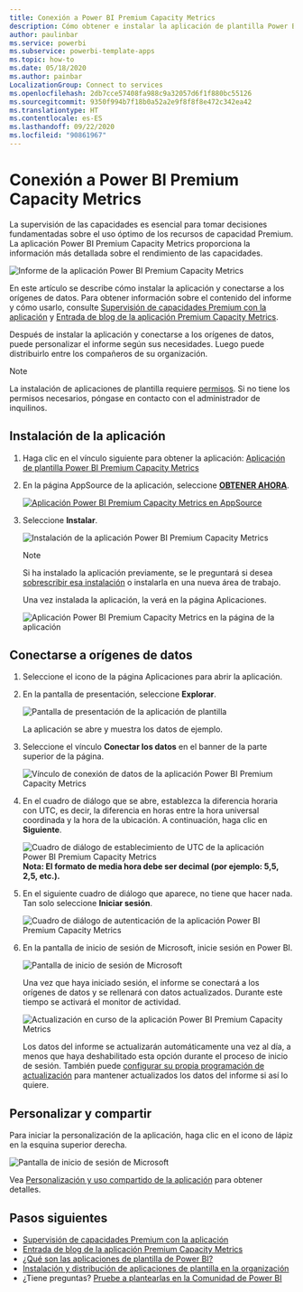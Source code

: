 ```yaml
---
title: Conexión a Power BI Premium Capacity Metrics
description: Cómo obtener e instalar la aplicación de plantilla Power BI Premium Capacity Metrics y cómo conectarse a los datos.
author: paulinbar
ms.service: powerbi
ms.subservice: powerbi-template-apps
ms.topic: how-to
ms.date: 05/18/2020
ms.author: painbar
LocalizationGroup: Connect to services
ms.openlocfilehash: 2db7cce57408fa988c9a32057d6f1f880bc55126
ms.sourcegitcommit: 9350f994b7f18b0a52a2e9f8f8f8e472c342ea42
ms.translationtype: HT
ms.contentlocale: es-ES
ms.lasthandoff: 09/22/2020
ms.locfileid: "90861967"
---
```

# <a name="connect-to-power-bi-premium-capacity-metrics"></a>Conexión a Power BI Premium Capacity Metrics
La supervisión de las capacidades es esencial para tomar decisiones fundamentadas sobre el uso óptimo de los recursos de capacidad Premium. La aplicación Power BI Premium Capacity Metrics proporciona la información más detallada sobre el rendimiento de las capacidades.

![Informe de la aplicación Power BI Premium Capacity Metrics](media/service-connect-to-pbi-premium-capacity-metrics/service-pbi-premium-capacity-metrics-app-report.png)

En este artículo se describe cómo instalar la aplicación y conectarse a los orígenes de datos. Para obtener información sobre el contenido del informe y cómo usarlo, consulte [Supervisión de capacidades Premium con la aplicación](../admin/service-admin-premium-monitor-capacity.md) y [Entrada de blog de la aplicación Premium Capacity Metrics](https://powerbi.microsoft.com/blog/premium-capacity-metrics-app-new-health-center-with-kpis-to-explore-relevant-metrics-and-steps-to-mitigate-issues/).

Después de instalar la aplicación y conectarse a los orígenes de datos, puede personalizar el informe según sus necesidades. Luego puede distribuirlo entre los compañeros de su organización.

> [!NOTE]
> La instalación de aplicaciones de plantilla requiere [permisos](./service-template-apps-install-distribute.md#prerequisites). Si no tiene los permisos necesarios, póngase en contacto con el administrador de inquilinos.

## <a name="install-the-app"></a>Instalación de la aplicación

1. Haga clic en el vínculo siguiente para obtener la aplicación: [Aplicación de plantilla Power BI Premium Capacity Metrics](https://app.powerbi.com/groups/me/getapps/services/pbi_pcmm.capacity-metrics-dxt)

1. En la página AppSource de la aplicación, seleccione [**OBTENER AHORA**](https://app.powerbi.com/groups/me/getapps/services/pbi_pcmm.capacity-metrics-dxt).

    [![Aplicación Power BI Premium Capacity Metrics en AppSource](media/service-connect-to-pbi-premium-capacity-metrics/service-pbi-premium-capacity-metrics-app-appsource-get-it-now.png)](https://app.powerbi.com/groups/me/getapps/services/pbi_pcmm.capacity-metrics-dxt)

1. Seleccione **Instalar**. 

    ![Instalación de la aplicación Power BI Premium Capacity Metrics](media/service-connect-to-pbi-premium-capacity-metrics/service-pbi-premium-capacity-metric-select-install.png)

    > [!NOTE]
    > Si ha instalado la aplicación previamente, se le preguntará si desea [sobrescribir esa instalación](./service-template-apps-install-distribute.md#update-a-template-app) o instalarla en una nueva área de trabajo.

    Una vez instalada la aplicación, la verá en la página Aplicaciones.

   ![Aplicación Power BI Premium Capacity Metrics en la página de la aplicación](media/service-connect-to-pbi-premium-capacity-metrics/service-pbi-premium-capacity-metrics-app-apps-page-icon.png)

## <a name="connect-to-data-sources"></a>Conectarse a orígenes de datos

1. Seleccione el icono de la página Aplicaciones para abrir la aplicación.

1. En la pantalla de presentación, seleccione **Explorar**.

   ![Pantalla de presentación de la aplicación de plantilla](media/service-connect-to-pbi-premium-capacity-metrics/service-pbi-premium-capacity-metrics-app-splash-screen.png)

   La aplicación se abre y muestra los datos de ejemplo.

1. Seleccione el vínculo **Conectar los datos** en el banner de la parte superior de la página.

   ![Vínculo de conexión de datos de la aplicación Power BI Premium Capacity Metrics](media/service-connect-to-pbi-premium-capacity-metrics/service-pbi-premium-capacity-metrics-app-connect-data.png)

1. En el cuadro de diálogo que se abre, establezca la diferencia horaria con UTC, es decir, la diferencia en horas entre la hora universal coordinada y la hora de la ubicación. A continuación, haga clic en **Siguiente**.
  
   ![Cuadro de diálogo de establecimiento de UTC de la aplicación Power BI Premium Capacity Metrics](media/service-connect-to-pbi-premium-capacity-metrics/service-pbi-premium-capacity-metrics-app-setutc-dialog.png)
   **Nota: El formato de media hora debe ser decimal (por ejemplo: 5,5, 2,5, etc.).**

1. En el siguiente cuadro de diálogo que aparece, no tiene que hacer nada. Tan solo seleccione **Iniciar sesión**.

   ![Cuadro de diálogo de autenticación de la aplicación Power BI Premium Capacity Metrics](media/service-connect-to-pbi-premium-capacity-metrics/service-pbi-premium-capacity-metrics-app-authentication-dialog.png)

1. En la pantalla de inicio de sesión de Microsoft, inicie sesión en Power BI.

   ![Pantalla de inicio de sesión de Microsoft](media/service-connect-to-pbi-premium-capacity-metrics/service-pbi-premium-capacity-metrics-app-microsoft-login.png)

   Una vez que haya iniciado sesión, el informe se conectará a los orígenes de datos y se rellenará con datos actualizados. Durante este tiempo se activará el monitor de actividad.

   ![Actualización en curso de la aplicación Power BI Premium Capacity Metrics](media/service-connect-to-pbi-premium-capacity-metrics/service-pbi-premium-capacity-metrics-app-refresh-monitor.png)

   Los datos del informe se actualizarán automáticamente una vez al día, a menos que haya deshabilitado esta opción durante el proceso de inicio de sesión. También puede [configurar su propia programación de actualización](./refresh-scheduled-refresh.md) para mantener actualizados los datos del informe si así lo quiere.

## <a name="customize-and-share"></a>Personalizar y compartir

Para iniciar la personalización de la aplicación, haga clic en el icono de lápiz en la esquina superior derecha.

 ![Pantalla de inicio de sesión de Microsoft](media/service-connect-to-pbi-premium-capacity-metrics/service-pbi-premium-capacity-metrics-app-customize.png)

Vea [Personalización y uso compartido de la aplicación](./service-template-apps-install-distribute.md#customize-and-share-the-app) para obtener detalles.

## <a name="next-steps"></a>Pasos siguientes
* [Supervisión de capacidades Premium con la aplicación](../admin/service-admin-premium-monitor-capacity.md)
* [Entrada de blog de la aplicación Premium Capacity Metrics](https://powerbi.microsoft.com/blog/premium-capacity-metrics-app-new-health-center-with-kpis-to-explore-relevant-metrics-and-steps-to-mitigate-issues/)
* [¿Qué son las aplicaciones de plantilla de Power BI?](./service-template-apps-overview.md)
* [Instalación y distribución de aplicaciones de plantilla en la organización](./service-template-apps-install-distribute.md)
* ¿Tiene preguntas? [Pruebe a plantearlas en la Comunidad de Power BI](https://community.powerbi.com/)